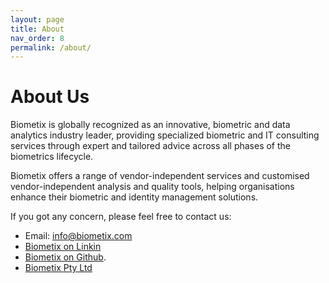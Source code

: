 ```yaml
---
layout: page
title: About
nav_order: 8
permalink: /about/
---
```


# About Us

Biometix is globally recognized as an innovative, biometric and data analytics industry leader, providing specialized biometric and IT consulting services through expert and tailored advice across all phases of the biometrics lifecycle.

Biometix offers a range of vendor-independent services and customised vendor-independent analysis and quality tools, helping organisations enhance their biometric and identity management solutions.


If you got any concern, please feel free to contact us:

- Email: <info@biometix.com>
- [Biometix on Linkin](https://www.linkedin.com/company/biometix/)
- [Biometix on Github](https://github.com/Biometix).
- [Biometix Pty Ltd](https://biometix.com/)